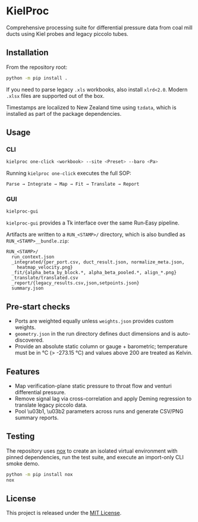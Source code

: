 # KielProc

Comprehensive processing suite for differential pressure data from coal mill ducts using Kiel probes and legacy piccolo tubes.

## Installation

From the repository root:

```bash
python -m pip install .
```

If you need to parse legacy `.xls` workbooks, also install `xlrd<2.0`. Modern
`.xlsx` files are supported out of the box.

Timestamps are localized to New Zealand time using `tzdata`, which is installed
as part of the package dependencies.

## Usage

### CLI

```bash
kielproc one-click <workbook> --site <Preset> --baro <Pa>
```

Running `kielproc one-click` executes the full SOP:

```
Parse → Integrate → Map → Fit → Translate → Report
```

### GUI

```bash
kielproc-gui
```

`kielproc-gui` provides a Tk interface over the same Run‑Easy pipeline.

Artifacts are written to a `RUN_<STAMP>/` directory, which is also bundled as
`RUN_<STAMP>__bundle.zip`:

```
RUN_<STAMP>/
  run_context.json
  _integrated/{per_port.csv, duct_result.json, normalize_meta.json,
    heatmap_velocity.png}
  _fit/{alpha_beta_by_block.*, alpha_beta_pooled.*, align_*.png}
  _translate/translated.csv
  _report/{legacy_results.csv,json,setpoints.json}
  summary.json
```

## Pre-start checks

- Ports are weighted equally unless `weights.json` provides custom weights.
- `geometry.json` in the run directory defines duct dimensions and is auto-discovered.
- Provide an absolute static column or gauge + barometric; temperature must be in °C (> -273.15 °C) and values above 200 are treated as Kelvin.

## Features

- Map verification-plane static pressure to throat flow and venturi differential pressure.
- Remove signal lag via cross-correlation and apply Deming regression to translate legacy piccolo data.
- Pool \u03b1, \u03b2 parameters across runs and generate CSV/PNG summary reports.

## Testing

The repository uses [nox](https://nox.thea.codes/) to create an isolated
virtual environment with pinned dependencies, run the test suite, and execute
an import-only CLI smoke demo.

```bash
python -m pip install nox
nox
```

## License

This project is released under the [MIT License](LICENSE).

